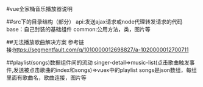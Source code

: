 #vue全家桶音乐播放器说明

##src下的目录结构（部分）
api:发送ajax请求或node代理转发请求的代码
base：自己封装的基础组件
common:公用方法，类，图片等

##无法播放歌曲解决方案
参考链接:https://segmentfault.com/q/1010000012698827/a-1020000012700711

##playlist(songs)数据组件间的流动
singer-detail=>music-list(点击歌曲触发事件,发送被点击歌曲的index和songs)=>vuex中的playlist
songs是json数组，每组里面有歌曲名，歌曲连接，图片等
